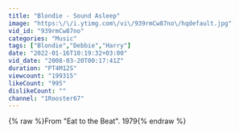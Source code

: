 ```yaml
---
title: "Blondie - Sound Asleep"
image: "https:\/\/i.ytimg.com\/vi\/939rmCw87no\/hqdefault.jpg"
vid_id: "939rmCw87no"
categories: "Music"
tags: ["Blondie","Debbie","Harry"]
date: "2022-01-16T10:19:32+03:00"
vid_date: "2008-03-20T00:17:41Z"
duration: "PT4M12S"
viewcount: "199315"
likeCount: "995"
dislikeCount: ""
channel: "1Rooster67"
---
```

{% raw %}From &quot;Eat to the Beat&quot;. 1979{% endraw %}
